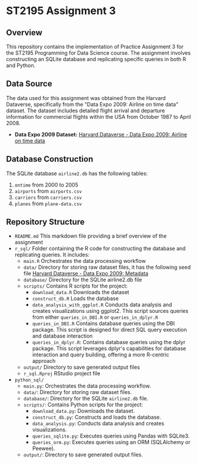 # ST2195 Assignment 3

## Overview
This repository contains the implementation of Practice Assignment 3 for the ST2195 Programming for Data Science course. The assignment involves constructing an SQLite database and replicating specific queries in both R and Python.

## Data Source
The data used for this assignment was obtained from the Harvard Dataverse, specifically from the "Data Expo 2009: Airline on time data" dataset. The dataset includes detailed flight arrival and departure information for commercial flights within the USA from October 1987 to April 2008.

- **Data Expo 2009 Dataset:** [Harvard Dataverse - Data Expo 2009: Airline on time data](https://dataverse.harvard.edu/dataset.xhtml?persistentId=doi:10.7910/DVN/HG7NV7)

## Database Construction
The SQLite database `airline2.db` has the following tables:
1. `ontime` from 2000 to 2005
2. `airports` from `airports.csv`
3. `carriers` from `carriers.csv`
4. `planes` from `plane-data.csv`

## Repository Structure
- `README.md` This markdown file providing a brief overview of the assignment
- `r_sql/` Folder containing the R code for constructing the database and replicating queries. It includes:
   - `main.R` Orchestrates the data processing workflow
   - `data/` Directory for storing raw dataset files, it has the following seed file [Harvard Dataverse - Data Expo 2009: Metadata](https://dataverse.harvard.edu/api/datasets/export?exporter=schema.org&persistentId=doi%3A10.7910/DVN/HG7NV7)
   - `database/` Directory for the SQLite airline2.db file
   - `scripts/` Contains R scripts for the project:
     - `download_data.R` Downloads the dataset
     - `construct_db.R` Loads the database
     - `data_analysis_with_ggplot.R` Conducts data analysis and creates visualizations using ggplot2. This script sources queries from either `queries_in_DBI.R` or `queries_in_dplyr.R`
     - `queries_in_DBI.R` Contains database queries using the DBI package. This script is designed for direct SQL query execution and database interaction
     - `queries_in_dplyr.R`: Contains database queries using the dplyr package. This script leverages dplyr's capabilities for database interaction and query building, offering a more R-centric approach
   - `output/` Directory to save generated output files
   - `r_sql.Rproj` RStudio project file
- `python_sql/`
   - `main.py`: Orchestrates the data processing workflow.
   - `data/`: Directory for storing raw dataset files.
   - `database/`: Directory for the SQLite `airline2.db` file.
   - `scripts/`: Contains Python scripts for the project:
     - `download_data.py`: Downloads the dataset.
     - `construct_db.py`: Constructs and loads the database.
     - `data_analysis.py`: Conducts data analysis and creates visualizations.
     - `queries_sqlite.py`: Executes queries using Pandas with SQLite3.
     - `queries_orm.py`: Executes queries using an ORM (SQLAlchemy or Peewee).
   - `output/`: Directory to save generated output files.
